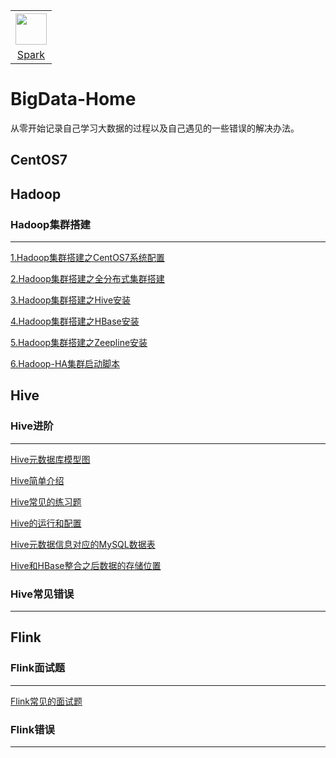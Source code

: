 <table>
    <tr>
      <th><img width="50px" src="http://typora-image.test.upcdn.net/images/spark.jpg"></th>
    </tr>
    <tr>
      <td align="center"><a href="#十二scala">Spark</a></td>
    </tr>
  </table>



# BigData-Home

从零开始记录自己学习大数据的过程以及自己遇见的一些错误的解决办法。

## CentOS7



## Hadoop

### Hadoop集群搭建

---

[1.Hadoop集群搭建之CentOS7系统配置](Hadoop/1.Hadoop集群搭建之CentOS7系统配置.md)

[2.Hadoop集群搭建之全分布式集群搭建](Hadoop/2.Hadoop集群搭建之全分布式集群搭建.md)

[3.Hadoop集群搭建之Hive安装](Hadoop/3.Hadoop集群搭建之Hive安装.md)

[4.Hadoop集群搭建之HBase安装](Hadoop/4.Hadoop集群搭建之HBase安装.md)

[5.Hadoop集群搭建之Zeepline安装](Hadoop/5.Hadoop集群搭建之Zeepline安装.md)

[6.Hadoop-HA集群启动脚本](Hadoop/6.Hadoop-HA集群启动脚本.md)



## Hive

### Hive进阶

---

[Hive元数据库模型图](http://typora-image.test.upcdn.net/images/20200904223941.png)

[Hive简单介绍](Hive/Hive简单介绍.md)

[Hive常见的练习题](Hive/Hive常见的练习题.md)

[Hive的运行和配置](Hive/Hive的运行和配置.md)

[Hive元数据信息对应的MySQL数据表](Hive/Hive元数据信息对应的MySQL数据表.md)

[Hive和HBase整合之后数据的存储位置](Hive/Hive和HBase整合之后数据的存储位置.md)

### Hive常见错误

---



## Flink

### Flink面试题

---

[Flink常见的面试题](Flink/Flink常见的面试题.md)

### Flink错误

---

